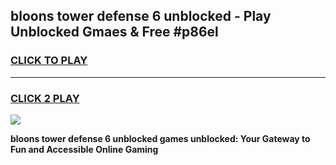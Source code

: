 
## bloons tower defense 6 unblocked - Play Unblocked Gmaes & Free #p86el
<h3>
<a href="https://news.freeplayer.one?title=bloons_tower_defense_6_unblocked&ref=03M">CLICK TO PLAY</a></h3>
<hr>

<h3>
<a href="https://news.freeplayer.one?title=bloons_tower_defense_6_unblocked&ref=03M">CLICK 2 PLAY</a>
  
</h3>

<a href="https://news.freeplayer.one?title=bloons_tower_defense_6_unblocked&ref=03M"><img src="https://clearcache.store/games.png"></a>


**bloons tower defense 6 unblocked games unblocked: Your Gateway to Fun and Accessible Online Gaming**
